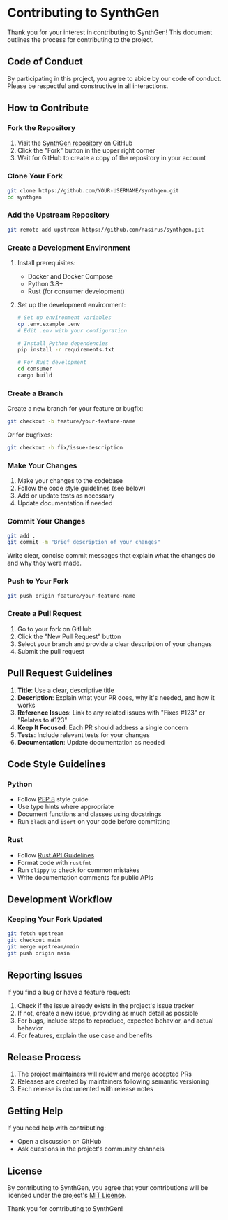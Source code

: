 # Contributing to SynthGen

Thank you for your interest in contributing to SynthGen! This document outlines the process for contributing to the project.

## Code of Conduct

By participating in this project, you agree to abide by our code of conduct. Please be respectful and constructive in all interactions.

## How to Contribute

### Fork the Repository

1. Visit the [SynthGen repository](https://github.com/nasirus/synthgen) on GitHub
2. Click the "Fork" button in the upper right corner
3. Wait for GitHub to create a copy of the repository in your account

### Clone Your Fork

```bash
git clone https://github.com/YOUR-USERNAME/synthgen.git
cd synthgen
```

### Add the Upstream Repository

```bash
git remote add upstream https://github.com/nasirus/synthgen.git
```

### Create a Development Environment

1. Install prerequisites:
   - Docker and Docker Compose
   - Python 3.8+
   - Rust (for consumer development)

2. Set up the development environment:
   ```bash
   # Set up environment variables
   cp .env.example .env
   # Edit .env with your configuration

   # Install Python dependencies
   pip install -r requirements.txt

   # For Rust development
   cd consumer
   cargo build
   ```

### Create a Branch

Create a new branch for your feature or bugfix:

```bash
git checkout -b feature/your-feature-name
```

Or for bugfixes:

```bash
git checkout -b fix/issue-description
```

### Make Your Changes

1. Make your changes to the codebase
2. Follow the code style guidelines (see below)
3. Add or update tests as necessary
4. Update documentation if needed

### Commit Your Changes

```bash
git add .
git commit -m "Brief description of your changes"
```

Write clear, concise commit messages that explain what the changes do and why they were made.

### Push to Your Fork

```bash
git push origin feature/your-feature-name
```

### Create a Pull Request

1. Go to your fork on GitHub
2. Click the "New Pull Request" button
3. Select your branch and provide a clear description of your changes
4. Submit the pull request

## Pull Request Guidelines

1. **Title**: Use a clear, descriptive title
2. **Description**: Explain what your PR does, why it's needed, and how it works
3. **Reference Issues**: Link to any related issues with "Fixes #123" or "Relates to #123"
4. **Keep It Focused**: Each PR should address a single concern
5. **Tests**: Include relevant tests for your changes
6. **Documentation**: Update documentation as needed

## Code Style Guidelines

### Python

- Follow [PEP 8](https://www.python.org/dev/peps/pep-0008/) style guide
- Use type hints where appropriate
- Document functions and classes using docstrings
- Run `black` and `isort` on your code before committing

### Rust

- Follow [Rust API Guidelines](https://rust-lang.github.io/api-guidelines/)
- Format code with `rustfmt`
- Run `clippy` to check for common mistakes
- Write documentation comments for public APIs

## Development Workflow

### Keeping Your Fork Updated

```bash
git fetch upstream
git checkout main
git merge upstream/main
git push origin main
```

## Reporting Issues

If you find a bug or have a feature request:

1. Check if the issue already exists in the project's issue tracker
2. If not, create a new issue, providing as much detail as possible
3. For bugs, include steps to reproduce, expected behavior, and actual behavior
4. For features, explain the use case and benefits

## Release Process

1. The project maintainers will review and merge accepted PRs
2. Releases are created by maintainers following semantic versioning
3. Each release is documented with release notes

## Getting Help

If you need help with contributing:

- Open a discussion on GitHub
- Ask questions in the project's community channels

## License

By contributing to SynthGen, you agree that your contributions will be licensed under the project's [MIT License](LICENSE).

Thank you for contributing to SynthGen! 